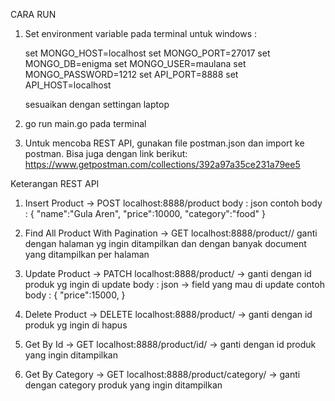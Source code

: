 CARA RUN

1.  Set environment variable pada terminal
    untuk windows :
    
    set MONGO_HOST=localhost
    set MONGO_PORT=27017
    set MONGO_DB=enigma
    set MONGO_USER=maulana
    set MONGO_PASSWORD=1212
    set API_PORT=8888
    set API_HOST=localhost

    sesuaikan dengan settingan laptop 

2.  go run main.go pada terminal

3.  Untuk mencoba REST API, gunakan file postman.json dan import ke postman. Bisa juga dengan link berikut:
    https://www.getpostman.com/collections/392a97a35ce231a79ee5


Keterangan REST API
1.  Insert Product -> POST
    localhost:8888/product
    body : json 
    contoh body :
    {
    "name":"Gula Aren",
    "price":10000,
    "category":"food"
    }

2.  Find All Product With Pagination -> GET
    localhost:8888/product/<page>/<total document>
    ganti <page> dengan halaman yg ingin ditampilkan dan <total document> dengan banyak document yang ditampilkan per halaman

3.  Update Product -> PATCH
    localhost:8888/product/<id> -> ganti <id> dengan id produk yg ingin di update
    body : json -> field yang mau di update
    contoh body :
    {
    "price":15000,
    }

4.  Delete Product -> DELETE
    localhost:8888/product/<id> -> ganti <id> dengan id produk yg ingin di hapus

5.  Get By Id -> GET
    localhost:8888/product/id/<id> -> ganti <id> dengan id produk yang ingin ditampilkan

6.  Get By Category -> GET
    localhost:8888/product/category/<category> -> ganti <category> dengan category produk yang ingin ditampilkan
